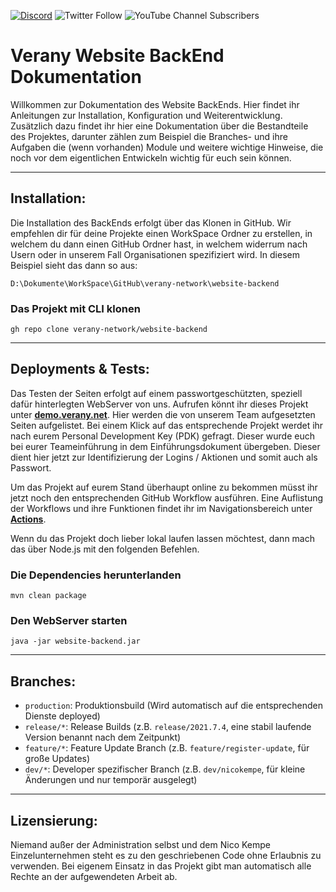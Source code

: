 [![Discord](https://img.shields.io/discord/670667590812696623?color=fff&label=Discord&logo=discord&logoColor=fff)](https://discord.gg/Yn9Ws9w6d5)
![Twitter Follow](https://img.shields.io/twitter/follow/VeranyNET?color=919191&label=Folge%20%40VeranyNET&style=social)
![YouTube Channel Subscribers](https://img.shields.io/youtube/channel/subscribers/UCduDElXYi8zPjZMTIxCT45A?label=Abonniere%20VeranyNET&style=social)


Verany Website BackEnd Dokumentation
=============

Willkommen zur Dokumentation des Website BackEnds. Hier findet ihr Anleitungen zur Installation, Konfiguration und Weiterentwicklung. Zusätzlich dazu findet ihr hier eine Dokumentation über die Bestandteile des Projektes, darunter zählen zum Beispiel die Branches- und ihre Aufgaben die (wenn vorhanden) Module und weitere wichtige Hinweise, die noch vor dem eigentlichen Entwickeln wichtig für euch sein können.

---
## Installation:
Die Installation des BackEnds erfolgt über das Klonen in GitHub. Wir empfehlen dir für deine Projekte einen WorkSpace Ordner zu erstellen, in welchem du dann einen GitHub Ordner hast, in welchem widerrum nach Usern oder in unserem Fall Organisationen spezifiziert wird. In diesem Beispiel sieht das dann so aus:

```
D:\Dokumente\WorkSpace\GitHub\verany-network\website-backend
```

### Das Projekt mit CLI klonen
```ssh
gh repo clone verany-network/website-backend
```

---
## Deployments & Tests:
Das Testen der Seiten erfolgt auf einem passwortgeschützten, speziell dafür hinterlegten WebServer von uns. Aufrufen könnt ihr dieses Projekt unter **[demo.verany.net](https://demo.verany.net/web/)**. Hier werden die von unserem Team aufgesetzten Seiten aufgelistet. Bei einem Klick auf das entsprechende Projekt werdet ihr nach eurem Personal Development Key (PDK) gefragt. Dieser wurde euch bei eurer Teameinführung in dem Einführungsdokument übergeben. Dieser dient hier jetzt zur Identifizierung der Logins / Aktionen und somit auch als Passwort.

Um das Projekt auf eurem Stand überhaupt online zu bekommen müsst ihr jetzt noch den entsprechenden GitHub Workflow ausführen. Eine Auflistung der Workflows und ihre Funktionen findet ihr im Navigationsbereich unter **[Actions](https://github.com/verany-network/website-backend/actions)**.

Wenn du das Projekt doch lieber lokal laufen lassen möchtest, dann mach das über Node.js mit den folgenden Befehlen.

### Die Dependencies herunterlanden
```
mvn clean package
```

### Den WebServer starten
```
java -jar website-backend.jar
```

---
## Branches:
* `production`: Produktionsbuild (Wird automatisch auf die entsprechenden Dienste deployed)
* `release/*`: Release Builds (z.B. `release/2021.7.4`, eine stabil laufende Version benannt nach dem Zeitpunkt)
* `feature/*`: Feature Update Branch (z.B. `feature/register-update`, für große Updates)
* `dev/*`: Developer spezifischer Branch (z.B. `dev/nicokempe`, für kleine Änderungen und nur temporär ausgelegt)

---
## Lizensierung:
Niemand außer der Administration selbst und dem Nico Kempe Einzelunternehmen steht es zu den geschriebenen Code ohne Erlaubnis zu verwenden. Bei eigenem Einsatz in das Projekt gibt man automatisch alle Rechte an der aufgewendeten Arbeit ab.
